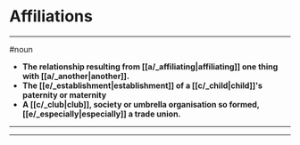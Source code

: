 # Affiliations
---
#noun
- **The relationship resulting from [[a/_affiliating|affiliating]] one thing with [[a/_another|another]].**
- **The [[e/_establishment|establishment]] of a [[c/_child|child]]'s paternity or maternity**
- **A [[c/_club|club]], society or umbrella organisation so formed, [[e/_especially|especially]] a trade union.**
---
---
